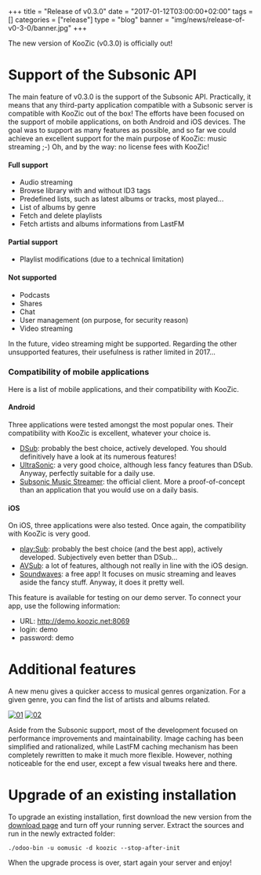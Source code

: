 +++
title = "Release of v0.3.0"
date = "2017-01-12T03:00:00+02:00"
tags = []
categories = ["release"]
type = "blog"
banner = "img/news/release-of-v0-3-0/banner.jpg"
+++

The new version of KooZic (v0.3.0) is officially out!

# Support of the Subsonic API

The main feature of v0.3.0 is the support of the Subsonic API. Practically, it means that any
third-party application compatible with a Subsonic server is compatible with KooZic out of the box!
The efforts have been focused on the support of mobile applications, on both Android and iOS
devices. The goal was to support as many features as possible, and so far we could achieve an
excellent support for the main purpose of KooZic: music streaming ;-) Oh, and by the way: no license
fees with KooZic!

#### Full support

*   Audio streaming
*   Browse library with and without ID3 tags
*   Predefined lists, such as latest albums or tracks, most played...
*   List of albums by genre
*   Fetch and delete playlists
*   Fetch artists and albums informations from LastFM

#### Partial support

*   Playlist modifications (due to a technical limitation)

#### Not supported

*   Podcasts
*   Shares
*   Chat
*   User management (on purpose, for security reason)
*   Video streaming

In the future, video streaming might be supported. Regarding the other unsupported features, their
usefulness is rather limited in 2017...

### Compatibility of mobile applications

Here is a list of mobile applications, and their compatibility with KooZic.

#### Android

Three applications were tested amongst the most popular ones. Their compatibility with KooZic is
excellent, whatever your choice is.

*   [DSub](https://f-droid.org/repository/browse/?fdid=github.daneren2005.dsub): probably the best
    choice, actively developed. You should definitively have a look at its numerous features!
*   [UltraSonic](https://play.google.com/store/apps/details?id=org.moire.ultrasonic): a very good
    choice, although less fancy features than DSub. Anyway, perfectly suitable for a daily use.
*   [Subsonic Music Streamer](https://play.google.com/store/apps/details?id=net.sourceforge.subsonic.androidapp):
    the official client. More a proof-of-concept than an application that you would use on a daily
    basis.

#### iOS

On iOS, three applications were also tested. Once again, the compatibility with KooZic is very good.

*   [play:Sub](https://itunes.apple.com/us/app/play-sub-subsonic-music-streamer/id955329386?mt=8):
    probably the best choice (and the best app), actively developed. Subjectively even better than
    DSub...
*   [AVSub](https://itunes.apple.com/us/app/avsub/id923424694?mt=8): a lot of features, although not
    really in line with the iOS design.
*   [Soundwaves](https://itunes.apple.com/app/soundwaves/id736139596?mt=8): a free app! It focuses
    on music streaming and leaves aside the fancy stuff. Anyway, it does it pretty well.

This feature is available for testing on our demo server. To connect your app, use the following
information:

*   URL: http://demo.koozic.net:8069
*   login: demo
*   password: demo

# Additional features

A new menu gives a quicker access to musical genres organization. For a given genre, you can find
the list of artists and albums related.

[![01](/img/news/release-of-v0-3-0/01-thumb.png#center)](/img/news/release-of-v0-3-0/01.png)
[![02](/img/news/release-of-v0-3-0/02-thumb.png#center)](/img/news/release-of-v0-3-0/02.png)

Aside from the Subsonic support, most of the development focused on performance improvements and
maintainability. Image caching has been simplified and rationalized, while LastFM caching mechanism
has been completely rewritten to make it much more flexible. However, nothing noticeable for the end
user, except a few visual tweaks here and there.

# Upgrade of an existing installation

To upgrade an existing installation, first download the new version from the
[download page](/download/) and turn off your running server. Extract the sources and run in the
newly extracted folder:

```
./odoo-bin -u oomusic -d koozic --stop-after-init
```

When the upgrade process is over, start again your server and enjoy!
